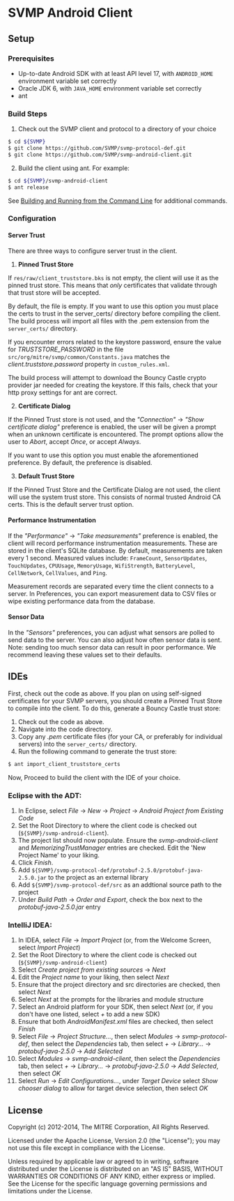 # SVMP Android Client

## Setup

### Prerequisites

*  Up-to-date Android SDK with at least API level 17, with `ANDROID_HOME` environment variable set correctly
*  Oracle JDK 6, with `JAVA_HOME` environment variable set correctly
*  ant

### Build Steps

1. Check out the SVMP client and protocol to a directory of your choice

 ```sh
 $ cd ${SVMP}
 $ git clone https://github.com/SVMP/svmp-protocol-def.git
 $ git clone https://github.com/SVMP/svmp-android-client.git
 ```

2. Build the client using ant. For example:

 ```sh
 $ cd ${SVMP}/svmp-android-client
 $ ant release
 ```
 See [Building and Running from the Command Line](http://developer.android.com/tools/building/building-cmdline.html) for additional commands.

### Configuration

#### Server Trust
There are three ways to configure server trust in the client.

1. **Pinned Trust Store**

 If `res/raw/client_truststore.bks` is not empty, the client will use it as the pinned trust store.
 This means that *only* certificates that validate through that trust store will be accepted.

 By default, the file is empty. If you want to use this option you must place the certs to trust in
 the server_certs/ directory before compiling the client. The build process will import all files
 with the .pem extension from the `server_certs/` directory.

 If you encounter errors related to the keystore password, ensure the value for *TRUSTSTORE_PASSWORD*
 in the file `src/org/mitre/svmp/common/Constants.java` matches the *client.truststore.password*
 property in `custom_rules.xml`.
 
 The build process will attempt to download the Bouncy Castle crypto provider jar needed for
 creating the keystore. If this fails, check that your http proxy settings for ant are correct.

2. **Certificate Dialog**

 If the Pinned Trust store is not used, and the *"Connection"* -> *"Show certificate dialog"* preference is enabled, the user will be given a prompt when an unknown certificate is encountered. The prompt options allow the user to *Abort*, accept *Once*, or accept *Always*.

 If you want to use this option you must enable the aforementioned preference. By default, the preference is disabled.

3. **Default Trust Store**

 If the Pinned Trust Store and the Certificate Dialog are not used, the client will use the system trust store. This consists of normal trusted Android CA certs. This is the default server trust option.

#### Performance Instrumentation

If the *"Performance"* -> *"Take measurements"* preference is enabled, the client will record performance instrumentation measurements. These are stored in the client's SQLite database. By default, measurements are taken every 1 second. Measured values include: `FrameCount`, `SensorUpdates`, `TouchUpdates`, `CPUUsage`, `MemoryUsage`, `WifiStrength`, `BatteryLevel`, `CellNetwork`, `CellValues`, and `Ping`.

Measurement records are separated every time the client connects to a server. In Preferences, you can export measurement data to CSV files or wipe existing performance data from the database.

#### Sensor Data

In the *"Sensors"* preferences, you can adjust what sensors are polled to send data to the server. You can also adjust how often sensor data is sent. Note: sending too much sensor data can result in poor performance. We recommend leaving these values set to their defaults.

## IDEs

First, check out the code as above.
If you plan on using self-signed certificates for your SVMP servers, you should create a Pinned Trust Store to compile into the client.
To do this, generate a Bouncy Castle trust store:

1. Check out the code as above.
2. Navigate into the code directory.
3. Copy any *.pem* certificate files (for your CA, or preferably for individual servers) into the `server_certs/` directory.
4. Run the following command to generate the trust store:

 ```sh
 $ ant import_client_truststore_certs
 ```

Now, Proceed to build the client with the IDE of your choice.

### Eclipse with the ADT:

1. In Eclipse, select *File* -> *New* -> *Project* -> *Android Project from Existing Code*
2. Set the Root Directory to where the client code is checked out (`${SVMP}/svmp-android-client`).
3. The project list should now populate. Ensure the *svmp-android-client* and *MemorizingTrustManager* entries are checked. Edit the 'New Project Name' to your liking.
4. Click *Finish*.
5. Add `${SVMP}/svmp-protocol-def/protobuf-2.5.0/protobuf-java-2.5.0.jar` to the project as an external library
6. Add `${SVMP}/svmp-protocol-def/src` as an addtional source path to the project
7. Under *Build Path* -> *Order and Export*, check the box next to the *protobuf-java-2.5.0.jar* entry

### IntelliJ IDEA:

1. In IDEA, select *File* -> *Import Project* (or, from the Welcome Screen, select *Import Project*)
2. Set the Root Directory to where the client code is checked out (`${SVMP}/svmp-android-client`)
3. Select *Create project from existing sources* -> *Next*
4. Edit the *Project name* to your liking, then select *Next*
5. Ensure that the project directory and src directories are checked, then select *Next*
6. Select *Next* at the prompts for the libraries and module structure
7. Select an Android platform for your SDK, then select *Next* (or, if you don't have one listed, select *+* to add a new SDK)
8. Ensure that both *AndroidManifest.xml* files are checked, then select *Finish*
9. Select *File* -> *Project Structure...*, then select *Modules* -> *svmp-protocol-def*, then select the *Dependencies* tab, then select *+* -> *Library...* -> *protobuf-java-2.5.0* -> *Add Selected*
10. Select *Modules* -> *svmp-android-client*, then select the *Dependencies* tab, then select *+* -> *Library...* -> *protobuf-java-2.5.0* -> *Add Selected*, then select *OK*
11. Select *Run* -> *Edit Configurations...*, under *Target Device* select *Show chooser dialog* to allow for target device selection, then select *OK*

## License

Copyright (c) 2012-2014, The MITRE Corporation, All Rights Reserved.

Licensed under the Apache License, Version 2.0 (the "License");
you may not use this file except in compliance with the License.

Unless required by applicable law or agreed to in writing, software
distributed under the License is distributed on an "AS IS" BASIS,
WITHOUT WARRANTIES OR CONDITIONS OF ANY KIND, either express or implied.
See the License for the specific language governing permissions and
limitations under the License.
